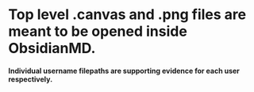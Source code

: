 # Top level .canvas and .png files are meant to be opened inside ObsidianMD.</br>
#### Individual username filepaths are supporting evidence for each user respectively.
